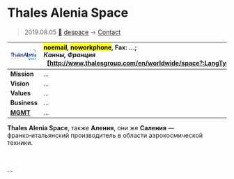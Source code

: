 # Thales Alenia Space
> 2019.08.05 [🚀](../../index/index.md) [despace](../index.md) → [Contact](../contact.md)

|[![](../f/contact/t/thales_as_logo1_thumb.webp)](../f/contact/t/thales_as_logo1.webp)|<mark>noemail</mark>, <mark>noworkphone</mark>, Fax: …;<br> *Канны, Франция*<br> 【<http://www.thalesgroup.com/en/worldwide/space?:LangType=2057>】|
|:-|:-|
|**Mission**|…|
|**Vision**|…|
|**Values**|…|
|**Business**|…|
|**[MGMT](../mgmt.md)**|…|

**Thales Alenia Space**, также **Аления**, они же **Саления** — франко‑итальянский производитель в области аэрокосмической техники.


<p style="page-break-after:always"> </p>

…
